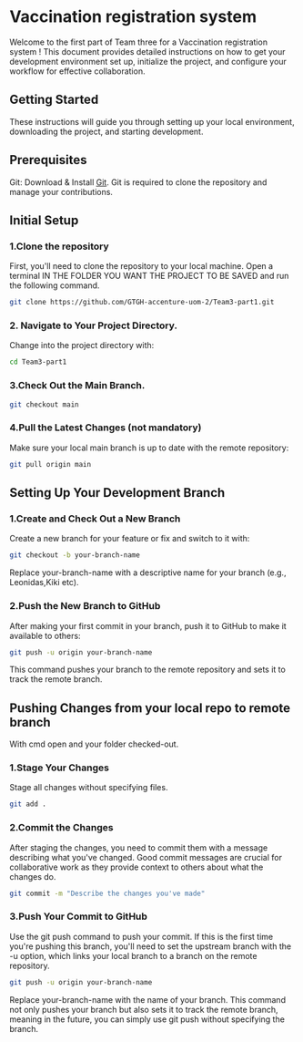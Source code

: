 # Vaccination registration system 
Welcome to the first part of Team three for
a Vaccination registration system ! 
This document provides detailed instructions 
on how to get your development environment set 
up, initialize the project, and configure your 
workflow for effective collaboration.

## Getting Started
These instructions will guide you through setting up your local environment, downloading the project, and starting development.

## Prerequisites
Git: Download & Install [Git](https://git-scm.com/download/win). Git is required to clone the repository and manage your contributions.

## Initial Setup
### 1.Clone the repository
First, you'll need to clone the repository to your local machine. Open a terminal IN THE FOLDER YOU WANT THE PROJECT TO BE SAVED and run the following command.
 ```bash
git clone https://github.com/GTGH-accenture-uom-2/Team3-part1.git
```

### 2. Navigate to Your Project Directory.
Change into the project directory with:
 ```bash
cd Team3-part1
```
### 3.Check Out the Main Branch.
 ```bash
git checkout main
```
### 4.Pull the Latest Changes (not mandatory)
Make sure your local main branch is up to date with the remote repository:
 ```bash
git pull origin main
```

## Setting Up Your Development Branch

### 1.Create and Check Out a New Branch
Create a new branch for your feature or fix and switch to it with:
 ```bash
git checkout -b your-branch-name
```
Replace your-branch-name with a descriptive name for your branch (e.g., Leonidas,Kiki etc).

### 2.Push the New Branch to GitHub
After making your first commit in your branch, push it to GitHub to make it available to others:
 ```bash
git push -u origin your-branch-name
```
This command pushes your branch to the remote repository and sets it to track the remote branch.

## Pushing Changes from your local repo to remote branch

With cmd open and your folder checked-out.

### 1.Stage Your Changes
Stage all changes without specifying files. 
 ```bash
git add .
```

### 2.Commit the Changes
After staging the changes, you need to commit them with a message describing what you've changed. Good commit messages are crucial for collaborative work as they provide context to others about what the changes do.
 ```bash
git commit -m "Describe the changes you've made"
```

### 3.Push Your Commit to GitHub
Use the git push command to push your commit. If this is the first time you're pushing this branch, you'll need to set the upstream branch with the -u option, which links your local branch to a branch on the remote repository.
 ```bash
git push -u origin your-branch-name
```
Replace your-branch-name with the name of your branch. This command not only pushes your branch but also sets it to track the remote branch, meaning in the future, you can simply use git push without specifying the branch.
